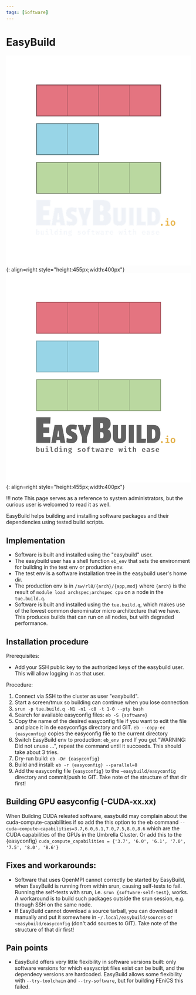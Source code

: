 ```yaml
---
tags: [Software]
---
```

# EasyBuild

![EasyBuild logo](easybuild_logo_2022_vertical_dark_bg_transparent.png#only-dark){: align=right style="height:455px;width:400px"}
![EasyBuild logo](easybuild_logo_2022_vertical_light_bg_transparent.png#only-light){: align=right style="height:455px;width:400px"}

!!! note 
    This page serves as a reference to system administrators, but the curious user is welcomed to read it as well.

EasyBuild helps building and installing software packages and their
dependencies using tested build scripts.

## Implementation

-   Software is built and installed using the "easybuild" user.
-   The easybuild user has a shell function `eb_env` that sets the
    environment for building in the test env or production env.
-   The test env is a software installation tree in the easybuild user's
    home dir.
-   The production env is in `/sw/rl8/{arch}/{app,mod}`
    where `{arch}` is the result of `module load archspec;archspec cpu`
    on a node in the `tue.build.q`.
-   Software is built and installed using the `tue.build.q`, which makes
    use of the lowest common denominator micro architecture that we
    have. This produces builds that can run on all nodes, but with
    degraded performance.

## Installation procedure

Prerequisites:

-   Add your SSH public key to the authorized keys of the easybuild
    user. This will allow logging in as that user.

Procedure:

1.  Connect via SSH to the cluster as user "easybuild".
2.  Start a screen/tmux so building can continue when you lose connection
3.  `srun -p tue.build.q -N1 -n1 -c8 -t 1-0 --pty bash`
4.  Search for available easyconfig files: `eb -S {software}`
5.  Copy the name of the desired easyconfig file if you want to edit the
    file and place it in de easyconfigs directory and GIT.
    `eb --copy-ec {easyconfig}` copies the easyconfig file to the current directory 
5.  Switch EasyBuild env to production: `eb_env prod`
    If you get "WARNING: Did not unuse ...", repeat the command until it
    succeeds. This should take about 3 tries.
6.  Dry-run build: `eb -Dr {easyconfig}`
7.  Build and install: `eb -r {easyconfig} --parallel=8`
8.  Add the easyconfig file `{easyconfig}` to the `~easybuild/easyconfig` directory and
    commit/push to GIT. Take note of the structure of that dir first!

## Building GPU easyconfig (-CUDA-xx.xx)

When Building CUDA releated software, easybuild may complain about the cuda-compute-capabilities if so add the this option to the eb command ```--cuda-compute-capabilities=3.7,6.0,6.1,7.0,7.5,8.0,8.6``` which are the CUDA capabilities of the GPUs in the Umbrella Cluster. Or add this to the {easyconfig} ```cuda_compute_capabilities = {'3.7', '6.0', '6.1', '7.0', '7.5', '8.0', '8.6'}```

## Fixes and workarounds:

-   Software that uses OpenMPI cannot correctly be started by EasyBuild,
    when EasyBuild is running from within srun, causing self-tests to
    fail. Running the self-tests with srun, i.e.
    `srun {software-self-test}`, works. A workaround is to build such
    packages outside the srun session, e.g. through SSH on the same
    node.
-   If EasyBuild cannot download a source tarball, you can download it
    manually and put it somewhere in `~/.local/easybuild/sources` or `~easybuild/easyconfig` (don't add sources to GIT). Take
    note of the structure of that dir first!

## Pain points

-   EasyBuild offers very little flexibility in software versions built:
    only software versions for which easyscript files exist can be
    built, and the dependecy versions are hardcoded. EasyBuild allows
    some flexibility with `--try-toolchain` and `--try-software`, but
    for building FEniCS this failed.

